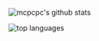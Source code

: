 ![mcpcpc's github stats](https://github-readme-stats.vercel.app/api?username=mcpcpc&hide_rank=true&hide_border=true)

![top languages](https://github-readme-stats.vercel.app/api/top-langs/?username=mcpcpc&hide_border=true&layout=compact)
